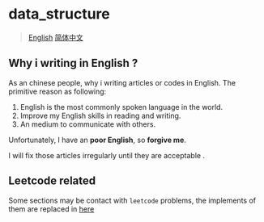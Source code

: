 # data_structure 
> [English](./readme_en.md) [简体中文](./readme.md)

## Why i writing in English ?
As an chinese people, why i writing articles or codes in English.
The primitive reason as following:
1. English is the most commonly spoken language in the world.
2. Improve my English skills in reading and writing.
3. An medium to communicate with others.

Unfortunately, I have an **poor English**, so **forgive me**.

I will fix those articles irregularly until they are acceptable .

## Leetcode related
Some sections may be contact with `leetcode` problems, the implements of them are replaced in [here](https://github.com/hsjfans/leetcode)

